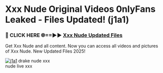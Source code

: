 # Xxx Nude Original Videos 0nlyFans Leaked - Files Updated! (j1a1)

<h3>🔴 CLICK HERE 🌐==►► <a href="https://tinyurl.com/5h6xmrr3" rel="nofollow">Xxx Nude Updated Files</a></h3>

Get Xxx Nude and all content. Now you can access all videos and pictures of Xxx Nude. New Updated Files 2025!

[![j1a1](https://i.imgur.com/KVD873Z.gif)](https://tinyurl.com/5h6xmrr3)
drake nude xxx<br>
nude live xxx